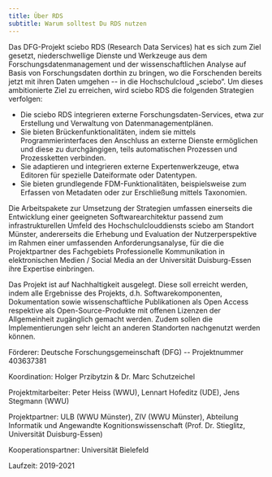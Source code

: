 ```yaml
---
title: Über RDS
subtitle: Warum solltest Du RDS nutzen
---
```


Das DFG-Projekt sciebo RDS (Research Data Services) hat es sich zum Ziel gesetzt, niederschwellige Dienste und Werkzeuge aus dem Forschungsdatenmanagement und der wissenschaftlichen Analyse auf Basis von Forschungsdaten dorthin zu bringen, wo die Forschenden bereits jetzt mit ihren Daten umgehen -- in die Hochschulcloud „sciebo“. Um dieses ambitionierte Ziel zu erreichen, wird sciebo RDS die folgenden Strategien verfolgen:

* Die sciebo RDS integrieren externe Forschungsdaten-Services, etwa zur Erstellung und Verwaltung von Datenmanagementplänen.
* Sie bieten Brückenfunktionalitäten, indem sie mittels Programmierinterfaces den Anschluss an externe Dienste ermöglichen und diese zu durchgängigen, teils automatischen Prozessen und Prozessketten verbinden.
* Sie adaptieren und integrieren externe Expertenwerkzeuge, etwa Editoren für spezielle Dateiformate oder Datentypen.
* Sie bieten grundlegende FDM-Funktionalitäten, beispielsweise zum Erfassen von Metadaten oder zur Erschließung mittels Taxonomien.

Die Arbeitspakete zur Umsetzung der Strategien umfassen einerseits die Entwicklung einer geeigneten Softwarearchitektur passend zum infrastrukturellen Umfeld des Hochschulclouddiensts sciebo am Standort Münster, andererseits die Erhebung und Evaluation der Nutzerperspektive im Rahmen einer umfassenden Anforderungsanalyse, für die die Projektpartner des Fachgebiets Professionelle Kommunikation in elektronischen Medien / Social Media an der Universität Duisburg-Essen ihre Expertise einbringen.

Das Projekt ist auf Nachhaltigkeit ausgelegt. Diese soll erreicht werden, indem alle Ergebnisse des Projekts, d.h. Softwarekomponenten, Dokumentation sowie wissenschaftliche Publikationen als Open Access respektive als Open-Source-Produkte mit offenen Lizenzen der Allgemeinheit zugänglich gemacht werden. Zudem sollen die Implementierungen sehr leicht an anderen Standorten nachgenutzt werden können.


Förderer: Deutsche Forschungsgemeinschaft (DFG) -- Projektnummer 403637381

Koordination: Holger Przibytzin & Dr. Marc Schutzeichel

Projektmitarbeiter: Peter Heiss (WWU), Lennart Hofeditz (UDE), Jens Stegmann (WWU)

Projektpartner: ULB (WWU Münster), ZIV (WWU Münster), Abteilung Informatik und Angewandte Kognitionswissenschaft (Prof. Dr. Stieglitz, Universität Duisburg-Essen)

Kooperationspartner: Universität Bielefeld

Laufzeit: 2019-2021